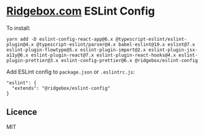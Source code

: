 # [Ridgebox.com](https://ridgebox.com) ESLint Config

To install:

```
yarn add -D eslint-config-react-app@6.x @typescript-eslint/eslint-plugin@4.x @typescript-eslint/parser@4.x babel-eslint@10.x eslint@7.x eslint-plugin-flowtype@5.x eslint-plugin-import@2.x eslint-plugin-jsx-a11y@6.x eslint-plugin-react@7.x eslint-plugin-react-hooks@4.x eslint-plugin-prettier@3.x eslint-config-prettier@6.x @ridgebox/eslint-config
```

Add ESLint config to `package.json` or `.eslintrc.js`:

```
"eslint": {
  "extends": "@ridgebox/eslint-config"
}
```

## Licence

MIT
